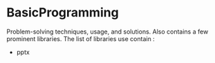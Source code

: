 # BasicProgramming
Problem-solving techniques, usage, and solutions. 
Also contains a few prominent libraries.
The list of libraries use contain : 
* pptx
